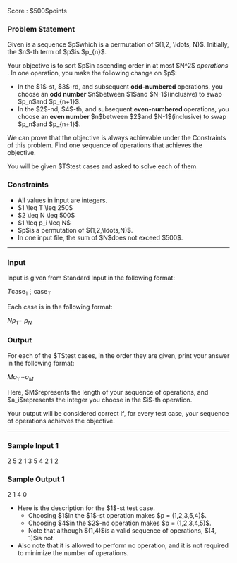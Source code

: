 
<div>

<span>

<span>

<p>
Score : $500$points
</p>

<div>

<section>

### **Problem Statement**

<p>
Given is a sequence $p$which is a permutation of $(1,2, \ldots, N)$.
Initially, the $n$-th term of $p$is $p_{n}$.
</p>

<p>
Your objective is to sort $p$in ascending order in at most $N^2$
<em>
operations
</em>
.
In one operation, you make the following change on $p$:
</p>

<ul>

<li>
In the $1$-st, $3$-rd, and subsequent 
<strong>
odd-numbered
</strong>
operations, you choose an 
<strong>
odd number
</strong>
$n$between $1$and $N-1$(inclusive) to swap $p_n$and $p_{n+1}$.
</li>

<li>
In the $2$-nd, $4$-th, and subsequent 
<strong>
even-numbered
</strong>
operations, you choose an 
<strong>
even number
</strong>
$n$between $2$and $N-1$(inclusive) to swap $p_n$and $p_{n+1}$.
</li>

</ul>

<p>
We can prove that the objective is always achievable under the Constraints of this problem.
Find one sequence of operations that achieves the objective.
</p>

<p>
You will be given $T$test cases and asked to solve each of them.
</p>

</section>

</div>

<div>

<section>

### **Constraints**

<ul>

<li>
All values in input are integers.
</li>

<li>
$1 \leq T \leq 250$
</li>

<li>
$2 \leq N \leq 500$
</li>

<li>
$1 \leq p_i \leq N$
</li>

<li>
$p$is a permutation of $(1,2,\ldots,N)$.
</li>

<li>
In one input file, the sum of $N$does not exceed $500$.
</li>

</ul>

</section>

</div>

---

<div>

<div>

<section>

### **Input**

<p>
Input is given from Standard Input in the following format:
</p>

<div>

$T$$\mathrm{case}_{1}$$\vdots$$\mathrm{case}_{T}$
</div>

<p>
Each case is in the following format:
</p>

<div>

$N$$p_1$$\cdots$$p_N$
</div>

</section>

</div>

<div>

<section>

### **Output**

<p>
For each of the $T$test cases, in the order they are given, print your answer in the following format:
</p>

<div>

$M$$a_1$$\cdots$$a_M$
</div>

<p>
Here, $M$represents the length of your sequence of operations, and $a_i$represents the integer you choose in the $i$-th operation.
</p>

<p>
Your output will be considered correct if, for every test case, your sequence of operations achieves the objective.
</p>

</section>

</div>

</div>

---

<div>

<section>

### **Sample Input 1**

<div>

2
5
2 1 3 5 4
2
1 2

</div>

</section>

</div>

<div>

<section>

### **Sample Output 1**

<div>

2
1 4
0


</div>

<ul>

<li>
Here is the description for the $1$-st test case.
<ul>

<li>
Choosing $1$in the $1$-st operation makes $p = (1,2,3,5,4)$.
</li>

<li>
Choosing $4$in the $2$-nd operation makes $p = (1,2,3,4,5)$.
</li>

<li>
Note that although $(1,4)$is a valid sequence of operations, $(4, 1)$is not.
</li>

</ul>

</li>

<li>
Also note that it is allowed to perform no operation, and it is not required to minimize the number of operations.
</li>

</ul>

</section>

</div>

</span>

</span>

</div>
